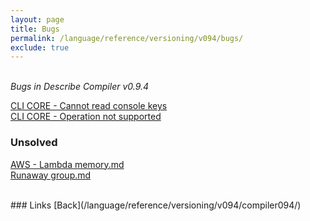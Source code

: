 ```yaml
---
layout: page
title: Bugs
permalink: /language/reference/versioning/v094/bugs/
exclude: true
---
```

<br>_Bugs in Describe Compiler v0.9.4_

[CLI CORE - Cannot read console keys](/language/reference/versioning/v094/bugs/bug-1/)<br>
[CLI CORE - Operation not supported](/language/reference/versioning/v094/bugs/bug-2/)<br>

### Unsolved
[AWS - Lambda memory.md](/language/reference/versioning/v094/bugs/todo-bug-1/)<br>
[Runaway group.md](/language/reference/versioning/v094/bugs/todo-bug-2/)<br>


<br>
### Links
[Back](/language/reference/versioning/v094/compiler094/)
